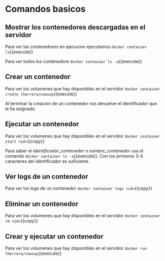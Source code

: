 # Comandos basicos

## Mostrar los contenedores descargadas en el servidor
Para ver las contenedores en ejecucion ejecutamos ``docker container ls``{{execute}}

Para ver todos los contenedore ``docker container ls -a``{{execute}}

## Crear un contenedor
Para ver los volumenes que hay disponibles en el servidor ``docker container create lherrera/cowsay``{{execute}}

Al terminar la creacion de un contenedor nos devuelve el identificador que le ha asignado.

## Ejecutar un contenedor
Para ver los volumenes que hay disponibles en el servidor ``docker container start <id>``{{copy}}

Para saber el *identificador_contenedor* o *nombre_contenedor* usa el comando ``docker container ls -a``{{execute}}. Con los primeros 3-4 caracteres del identificador es suficiente.

## Ver logs de un contenedor 
Para ver los logs de un contenedor ``docker container logs <id>``{{copy}}

## Eliminar un contenedor
Para ver los volumenes que hay disponibles en el servidor ``docker container rm <id>``{{copy}}

## Crear y ejecutar un contenedor
Para ver los volumenes que hay disponibles en el servidor ``docker run lherrera/cowsay``{{execute}}